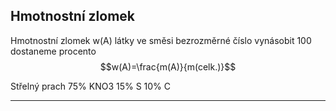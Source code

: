 ## Hmotnostní zlomek

Hmotnostní zlomek w(A) látky ve směsi
bezrozměrné číslo
vynásobit 100 dostaneme procento
$$w(A)=\frac{m(A)}{m(celk.)}$$


Střelný prach
75% KNO3
15% S
10% C

---
